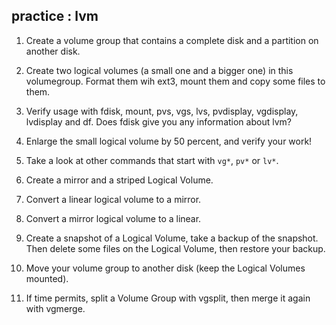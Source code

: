 ## practice : lvm

1. Create a volume group that contains a complete disk and a partition on another disk.

2. Create two logical volumes (a small one and a bigger one) in this volumegroup. Format them wih ext3, mount them and copy some files to them.

3. Verify usage with fdisk, mount, pvs, vgs, lvs, pvdisplay, vgdisplay, lvdisplay and df. Does fdisk give you any information about lvm?

4. Enlarge the small logical volume by 50 percent, and verify your work!

5. Take a look at other commands that start with `vg*`, `pv*` or `lv*`.

6. Create a mirror and a striped Logical Volume.

7. Convert a linear logical volume to a mirror.

8. Convert a mirror logical volume to a linear.

9. Create a snapshot of a Logical Volume, take a backup of the snapshot. Then delete some files on the Logical Volume, then restore your backup.

10. Move your volume group to another disk (keep the Logical Volumes mounted).

11. If time permits, split a Volume Group with vgsplit, then merge it again with vgmerge.

